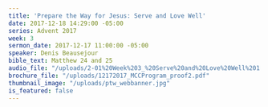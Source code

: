 ```yaml
---
title: 'Prepare the Way for Jesus: Serve and Love Well'
date: 2017-12-18 14:29:00 -05:00
series: Advent 2017
week: 3
sermon_date: 2017-12-17 11:00:00 -05:00
speaker: Denis Beausejour
bible_text: Matthew 24 and 25
audio_file: "/uploads/2-01%20Week%203_%20Serve%20and%20Love%20Well%201.mp3"
brochure_file: "/uploads/12172017_MCCProgram_proof2.pdf"
thumbnail_image: "/uploads/ptw_webbanner.jpg"
is_featured: false
---
```


